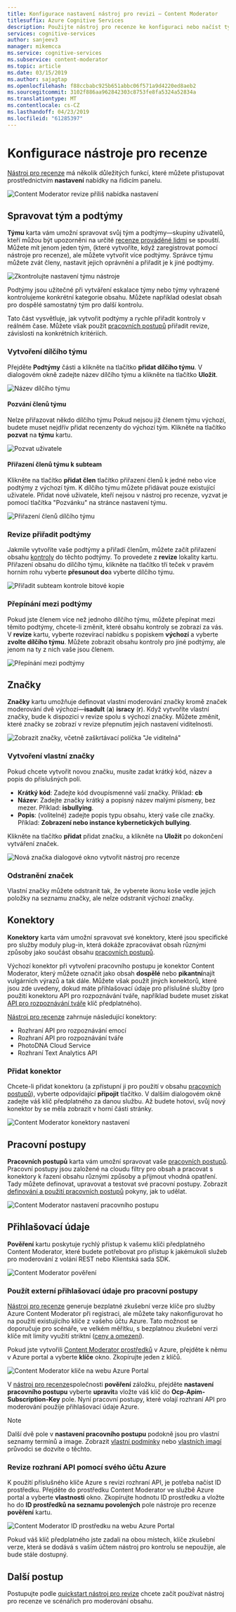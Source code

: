 ```yaml
---
title: Konfigurace nastavení nástroj pro revizi – Content Moderator
titlesuffix: Azure Cognitive Services
description: Použijte nástroj pro recenze ke konfiguraci nebo načíst týmu, značky, konektory, pracovní postupy a přihlašovací údaje pro Content Moderator.
services: cognitive-services
author: sanjeev3
manager: mikemcca
ms.service: cognitive-services
ms.subservice: content-moderator
ms.topic: article
ms.date: 03/15/2019
ms.author: sajagtap
ms.openlocfilehash: f88ccbabc925b651abbc06f571a9d4220ed8aeb2
ms.sourcegitcommit: 3102f886aa962842303c8753fe8fa5324a52834a
ms.translationtype: MT
ms.contentlocale: cs-CZ
ms.lasthandoff: 04/23/2019
ms.locfileid: "61285397"
---
```

# <a name="configure-the-review-tool"></a>Konfigurace nástroje pro recenze

[Nástroj pro recenze](https://contentmoderator.cognitive.microsoft.com) má několik důležitých funkcí, které můžete přistupovat prostřednictvím **nastavení** nabídky na řídicím panelu.

![Content Moderator revize příliš nabídka nastavení](images/settings-1.png)

## <a name="manage-team-and-subteams"></a>Spravovat tým a podtýmy

**Týmu** karta vám umožní spravovat svůj tým a podtýmy&mdash;skupiny uživatelů, kteří můžou být upozorněni na určité [recenze prováděné lidmi](../review-api.md#reviews) se spouští. Můžete mít jenom jeden tým, (které vytvoříte, když zaregistrovat pomocí nástroje pro recenze), ale můžete vytvořit více podtýmy. Správce týmu můžete zvát členy, nastavit jejich oprávnění a přiřadit je k jiné podtýmy.

![Zkontrolujte nastavení týmu nástroje](images/settings-2-team.png)

Podtýmy jsou užitečné při vytváření eskalace týmy nebo týmy vyhrazené kontrolujeme konkrétní kategorie obsahu. Můžete například odeslat obsah pro dospělé samostatný tým pro další kontrolu.

Tato část vysvětluje, jak vytvořit podtýmy a rychle přiřadit kontroly v reálném čase. Můžete však použít [pracovních postupů](workflows.md) přiřadit revize, závislosti na konkrétních kritériích.

### <a name="create-a-subteam"></a>Vytvoření dílčího týmu

Přejděte **Podtýmy** části a klikněte na tlačítko **přidat dílčího týmu**. V dialogovém okně zadejte název dílčího týmu a klikněte na tlačítko **Uložit**.

![Název dílčího týmu](images/1-Teams-2.PNG)

#### <a name="invite-teammates"></a>Pozvání členů týmu

Nelze přiřazovat někdo dílčího týmu Pokud nejsou již členem týmu výchozí, budete muset nejdřív přidat recenzenty do výchozí tým. Klikněte na tlačítko **pozvat** na **týmu** kartu.

![Pozvat uživatele](images/invite-users.png)

#### <a name="assign-teammates-to-subteam"></a>Přiřazení členů týmu k subteam

Klikněte na tlačítko **přidat člen** tlačítko přiřazení členů k jedné nebo více podtýmy z výchozí tým. K dílčího týmu můžete přidávat pouze existující uživatele. Přidat nové uživatele, kteří nejsou v nástroj pro recenze, vyzvat je pomocí tlačítka "Pozvánku" na stránce nastavení týmu.

![Přiřazení členů dílčího týmu](images/1-Teams-3.PNG)

### <a name="assign-reviews-to-subteams"></a>Revize přiřadit podtýmy

Jakmile vytvoříte vaše podtýmy a přiřadí členům, můžete začít přiřazení obsahu [kontroly](../review-api.md#reviews) do těchto podtýmy. To provedete z **revize** lokality kartu.
Přiřazení obsahu do dílčího týmu, klikněte na tlačítko tří teček v pravém horním rohu vyberte **přesunout do**a vyberte dílčího týmu.

![Přiřadit subteam kontrole bitové kopie](images/3-review-image-subteam-1.png)

### <a name="switch-between-subteams"></a>Přepínání mezi podtýmy

Pokud jste členem více než jednoho dílčího týmu, můžete přepínat mezi těmito podtýmy, chcete-li změnit, které obsahu kontroly se zobrazí za vás. V **revize** kartu, vyberte rozevírací nabídku s popiskem **výchozí** a vyberte **zvolte dílčího týmu**. Můžete zobrazit obsahu kontroly pro jiné podtýmy, ale jenom na ty z nich vaše jsou členem.

![Přepínání mezi podtýmy](images/3-review-image-subteam-2.png)

## <a name="tags"></a>Značky

**Značky** kartu umožňuje definovat vlastní moderování značky kromě značek moderování dvě výchozí&mdash;**isadult** (**a**) **isracy**  (**r**). Když vytvoříte vlastní značky, bude k dispozici v revize spolu s výchozí značky. Můžete změnit, které značky se zobrazí v revize přepnutím jejich nastavení viditelnosti.

![Zobrazit značky, včetně zaškrtávací políčka "Je viditelná"](images/tags-4-disable.png)

### <a name="create-custom-tags"></a>Vytvoření vlastní značky

Pokud chcete vytvořit novou značku, musíte zadat krátký kód, název a popis do příslušných polí.

- **Krátký kód**: Zadejte kód dvoupísmenné vaší značky. Příklad: **cb**
- **Název**: Zadejte značky krátký a popisný název malými písmeny, bez mezer. Příklad: **isbullying**.
- **Popis**: (volitelné) zadejte popis typu obsahu, který vaše cíle značky. Příklad: **Zobrazení nebo instance kybernetických bullying**.

Klikněte na tlačítko **přidat** přidat značku, a klikněte na **Uložit** po dokončení vytváření značek.

![Nová značka dialogové okno vytvořit nástroj pro recenze](images/settings-3-tags.png)

### <a name="delete-tags"></a>Odstranění značek

Vlastní značky můžete odstranit tak, že vyberete ikonu koše vedle jejich položky na seznamu značky, ale nelze odstranit výchozí značky.

## <a name="connectors"></a>Konektory

**Konektory** karta vám umožní spravovat své konektory, které jsou specifické pro služby moduly plug-in, která dokáže zpracovávat obsah různými způsoby jako součást obsahu [pracovních postupů](../review-api.md#workflows).

Výchozí konektor při vytvoření pracovního postupu je konektor Content Moderator, který můžete označit jako obsah **dospělé** nebo **pikantní**najít vulgárních výrazů a tak dále. Můžete však použít jiných konektorů, které jsou zde uvedeny, dokud máte přihlašovací údaje pro příslušné služby (pro použití konektoru API pro rozpoznávání tváře, například budete muset získat [API pro rozpoznávání tváře](https://docs.microsoft.com/azure/cognitive-services/face/overview) klíč předplatného).

[Nástroj pro recenze](./human-in-the-loop.md) zahrnuje následující konektory:

- Rozhraní API pro rozpoznávání emocí
- Rozhraní API pro rozpoznávání tváře
- PhotoDNA Cloud Service
- Rozhraní Text Analytics API

### <a name="add-a-connector"></a>Přidat konektor

Chcete-li přidat konektoru (a zpřístupní ji pro použití v obsahu [pracovních postupů](../review-api.md#workflows)), vyberte odpovídající **připojit** tlačítko. V dalším dialogovém okně zadejte váš klíč předplatného za danou službu. Až budete hotovi, svůj nový konektor by se měla zobrazit v horní části stránky.

![Content Moderator konektory nastavení](images/settings-4-connectors.png)

## <a name="workflows"></a>Pracovní postupy

**Pracovních postupů** karta vám umožní spravovat vaše [pracovních postupů](../review-api.md#workflows). Pracovní postupy jsou založené na cloudu filtry pro obsah a pracovat s konektory k řazení obsahu různými způsoby a přijmout vhodná opatření. Tady můžete definovat, upravovat a testovat své pracovní postupy. Zobrazit [definování a použití pracovních postupů](Workflows.md) pokyny, jak to udělat.

![Content Moderator nastavení pracovního postupu](images/settings-5-workflows.png)

## <a name="credentials"></a>Přihlašovací údaje

**Pověření** kartu poskytuje rychlý přístup k vašemu klíči předplatného Content Moderator, které budete potřebovat pro přístup k jakémukoli služeb pro moderování z volání REST nebo Klientská sada SDK.

![Content Moderator pověření](images/settings-6-credentials.png)

### <a name="use-external-credentials-for-workflows"></a>Použít externí přihlašovací údaje pro pracovní postupy

[Nástroj pro recenze](https://contentmoderator.cognitive.microsoft.com) generuje bezplatné zkušební verze klíče pro služby Azure Content Moderator při registraci, ale můžete taky nakonfigurovat ho na použití existujícího klíče z vašeho účtu Azure. Tato možnost se doporučuje pro scénáře, ve velkém měřítku, s bezplatnou zkušební verzi klíče mít limity využití striktní ([ceny a omezení](https://azure.microsoft.com/pricing/details/cognitive-services/content-moderator/)).

Pokud jste vytvořili [Content Moderator prostředků](https://ms.portal.azure.com/#create/Microsoft.CognitiveServicesContentModerator) v Azure, přejděte k němu v Azure portal a vyberte **klíče** okno. Zkopírujte jeden z klíčů.

![Content Moderator klíče na webu Azure Portal](images/credentials-azure-portal-keys.PNG)

V [nástroj pro recenze](https://contentmoderator.cognitive.microsoft.com)společnosti **pověření** záložku, přejděte **nastavení pracovního postupu** vyberte **upravit**a vložte váš klíč do **Ocp-Apim-Subscription-Key** pole. Nyní pracovní postupy, které volají rozhraní API pro moderování použije přihlašovací údaje Azure.

> [!NOTE]
> Další dvě pole v **nastavení pracovního postupu** podokně jsou pro vlastní seznamy termínů a image. Zobrazit [vlastní podmínky](../try-terms-list-api.md) nebo [vlastních imagí](../try-image-list-api.md) průvodci se dozvíte o těchto.

### <a name="use-your-azure-account-with-the-review-apis"></a>Revize rozhraní API pomocí svého účtu Azure

K použití příslušného klíče Azure s revizi rozhraní API, je potřeba načíst ID prostředku. Přejděte do prostředku Content Moderator ve službě Azure portal a vyberte **vlastnosti** okno. Zkopírujte hodnotu ID prostředku a vložte ho do **ID prostředků na seznamu povolených** pole nástroje pro recenze **pověření** kartu.

![Content Moderator ID prostředku na webu Azure Portal](images/credentials-azure-portal-resourceid.PNG)

Pokud váš klíč předplatného jste zadali na obou místech, klíče zkušební verze, která se dodává s vaším účtem nástroj pro kontrolu se nepoužije, ale bude stále dostupný.

## <a name="next-steps"></a>Další postup

Postupujte podle [quickstart nástroj pro revize](../quick-start.md) chcete začít používat nástroj pro recenze ve scénářích pro moderování obsahu.